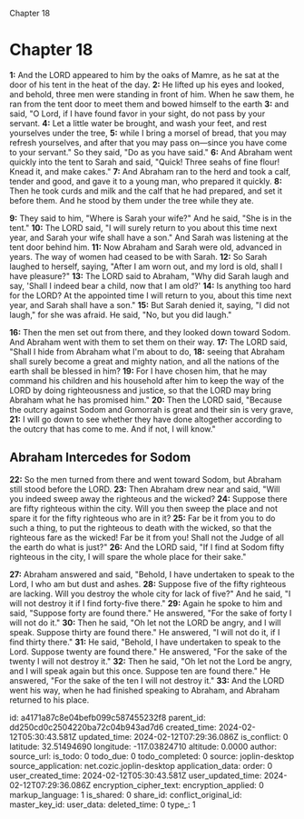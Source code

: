 Chapter 18

# Chapter 18

**1:** And the LORD appeared to him by the oaks of Mamre, as he sat at the door of his tent in the heat of the day.
**2:** He lifted up his eyes and looked, and behold, three men were standing in front of him. When he saw them, he ran from the tent door to meet them and bowed himself to the earth
**3:** and said, "O Lord, if I have found favor in your sight, do not pass by your servant.
**4:** Let a little water be brought, and wash your feet, and rest yourselves under the tree,
**5:** while I bring a morsel of bread, that you may refresh yourselves, and after that you may pass on—since you have come to your servant." So they said, "Do as you have said."
**6:** And Abraham went quickly into the tent to Sarah and said, "Quick! Three seahs of fine flour! Knead it, and make cakes."
**7:** And Abraham ran to the herd and took a calf, tender and good, and gave it to a young man, who prepared it quickly.
**8:** Then he took curds and milk and the calf that he had prepared, and set it before them. And he stood by them under the tree while they ate.

**9:** They said to him, "Where is Sarah your wife?" And he said, "She is in the tent."
**10:** The LORD said, "I will surely return to you about this time next year, and Sarah your wife shall have a son." And Sarah was listening at the tent door behind him.
**11:** Now Abraham and Sarah were old, advanced in years. The way of women had ceased to be with Sarah.
**12:** So Sarah laughed to herself, saying, "After I am worn out, and my lord is old, shall I have pleasure?"
**13:** The LORD said to Abraham, "Why did Sarah laugh and say, 'Shall I indeed bear a child, now that I am old?'
**14:** Is anything too hard for the LORD? At the appointed time I will return to you, about this time next year, and Sarah shall have a son."
**15:** But Sarah denied it, saying, "I did not laugh," for she was afraid. He said, "No, but you did laugh."

**16:** Then the men set out from there, and they looked down toward Sodom. And Abraham went with them to set them on their way.
**17:** The LORD said, "Shall I hide from Abraham what I'm about to do,
**18:** seeing that Abraham shall surely become a great and mighty nation, and all the nations of the earth shall be blessed in him?
**19:** For I have chosen him, that he may command his children and his household after him to keep the way of the LORD by doing righteousness and justice, so that the LORD may bring Abraham what he has promised him."
**20:** Then the LORD said, "Because the outcry against Sodom and Gomorrah is great and their sin is very grave,
**21:** I will go down to see whether they have done altogether according to the outcry that has come to me. And if not, I will know."

## Abraham Intercedes for Sodom

**22:** So the men turned from there and went toward Sodom, but Abraham still stood before the LORD.
**23:** Then Abraham drew near and said, "Will you indeed sweep away the righteous and the wicked?
**24:** Suppose there are fifty righteous within the city. Will you then sweep the place and not spare it for the fifty righteous who are in it?
**25:** Far be it from you to do such a thing, to put the righteous to death with the wicked, so that the righteous fare as the wicked! Far be it from you! Shall not the Judge of all the earth do what is just?"
**26:** And the LORD said, "If I find at Sodom fifty righteous in the city, I will spare the whole place for their sake."

**27:** Abraham answered and said, "Behold, I have undertaken to speak to the Lord, I who am but dust and ashes.
**28:** Suppose five of the fifty righteous are lacking. Will you destroy the whole city for lack of five?" And he said, "I will not destroy it if I find forty-five there."
**29:** Again he spoke to him and said, "Suppose forty are found there." He answered, "For the sake of forty I will not do it."
**30:** Then he said, "Oh let not the LORD be angry, and I will speak. Suppose thirty are found there." He answered, "I will not do it, if I find thirty there."
**31:** He said, "Behold, I have undertaken to speak to the Lord. Suppose twenty are found there." He answered, "For the sake of the twenty I will not destroy it."
**32:** Then he said, "Oh let not the Lord be angry, and I will speak again but this once. Suppose ten are found there." He answered, "For the sake of the ten I will not destroy it."
**33:** And the LORD went his way, when he had finished speaking to Abraham, and Abraham returned to his place.


id: a4171a87c8e04befb099c587455232f8
parent_id: dd250cd0c2504220ba72c04b943ad7d6
created_time: 2024-02-12T05:30:43.581Z
updated_time: 2024-02-12T07:29:36.086Z
is_conflict: 0
latitude: 32.51494690
longitude: -117.03824710
altitude: 0.0000
author: 
source_url: 
is_todo: 0
todo_due: 0
todo_completed: 0
source: joplin-desktop
source_application: net.cozic.joplin-desktop
application_data: 
order: 0
user_created_time: 2024-02-12T05:30:43.581Z
user_updated_time: 2024-02-12T07:29:36.086Z
encryption_cipher_text: 
encryption_applied: 0
markup_language: 1
is_shared: 0
share_id: 
conflict_original_id: 
master_key_id: 
user_data: 
deleted_time: 0
type_: 1